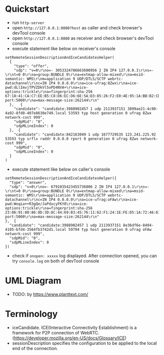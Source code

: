 # Quickstart

- run `http-server`
- open `http://127.0.0.1:8080?host` as caller and check browser's devTool console
- open `http://127.0.0.1:8080` as receiver and check browser's devTool console
- execute statement like below on receiver's console
```
setRemoteSessionDescriptionAndIceCandidatesHelper(
  {
    "type": "offer",
    "sdp": "v=0\r\no=- 3053324786663600956 2 IN IP4 127.0.0.1\r\ns=-\r\nt=0 0\r\na=group:BUNDLE 0\r\na=extmap-allow-mixed\r\na=msid-semantic: WMS\r\nm=application 9 UDP/DTLS/SCTP webrtc-datachannel\r\nc=IN IP4 0.0.0.0\r\na=ice-ufrag:8Zwx\r\na=ice-pwd:dLlImvjTPVZDkVl5oPD4NVA+\r\na=ice-options:trickle\r\na=fingerprint:sha-256 67:18:41:CA:C7:EE:B5:C8:D6:EC:D6:6E:5A:D3:85:26:F2:E0:4E:95:1A:BB:B2:CD:CE:5F:C1:D5:87:8C:67:B0\r\na=setup:actpass\r\na=mid:0\r\na=sctp-port:5000\r\na=max-message-size:262144\r\n"
  },   {
    "candidate": "candidate:3988902457 1 udp 2113937151 3899ae21-4c90-4a92-8fd0-407e8638e749.local 53593 typ host generation 0 ufrag 8Zwx network-cost 999",
    "sdpMid": "0",
    "sdpMLineIndex": 0
  },  {
    "candidate": "candidate:842163049 1 udp 1677729535 123.241.225.92 53593 typ srflx raddr 0.0.0.0 rport 0 generation 0 ufrag 8Zwx network-cost 999",
    "sdpMid": "0",
    "sdpMLineIndex": 0
  }
)
```
- execute statement like below on caller's console
```
setRemoteSessionDescriptionAndIceCandidatesHelper({
  "type": "answer",
  "sdp": "v=0\r\no=- 6791035423455736806 2 IN IP4 127.0.0.1\r\ns=-\r\nt=0 0\r\na=group:BUNDLE 0\r\na=extmap-allow-mixed\r\na=msid-semantic: WMS\r\nm=application 9 UDP/DTLS/SCTP webrtc-datachannel\r\nc=IN IP4 0.0.0.0\r\na=ice-ufrag:oFAw\r\na=ice-pwd:Woqia++R3gQe/JaPdxcyFKY8\r\na=ice-options:trickle\r\na=fingerprint:sha-256 23:06:91:80:86:8D:3D:8C:44:69:B3:45:76:11:62:F1:24:1E:FE:D5:1A:72:46:67:7F:82:C2:4B:B3:CB:E7:9E\r\na=setup:active\r\na=mid:0\r\na=sctp-port:5000\r\na=max-message-size:262144\r\n"
},  {
  "candidate": "candidate:3988902457 1 udp 2113937151 8e36df6e-8494-4105-bfd4-3564fb3742d1.local 59794 typ host generation 0 ufrag oFAw network-cost 999",
  "sdpMid": "0",
  "sdpMLineIndex": 0
})
```
- check if `onopen: xxxxx` log displayed. After connection opened, you can try `console.log` on both of devTool console

# UML Diagram
- TODO: by https://www.planttext.com/

# Terminology
- iceCandidate. ICE(Interactive Connectivity Establishment) is a framework for P2P connection of WebRTC. (https://developer.mozilla.org/en-US/docs/Glossary/ICE)
- sessionDescription specifies the configuration to be applied to the local end of the connection.
